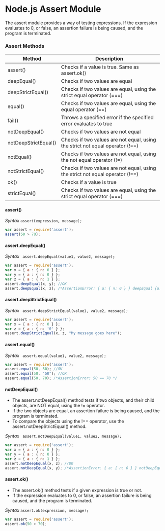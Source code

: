 # Node.js Assert Module
The assert module provides a way of testing expressions. If the expression evaluates to 0, or false, an assertion failure is being caused, and the program is terminated.

### Assert Methods
Method | Description 
--- | ---
assert() | Checks if a value is true. Same as assert.ok()
deepEqual() | Checks if two values are equal
deepStrictEqual() | Checks if two values are equal, using the strict equal operator (===)
equal() | Checks if two values are equal, using the equal operator (==)
fail()	 | Throws a specified error if the specified error evaluates to true
notDeepEqual()	 | Checks if two values are not equal
notDeepStrictEqual() | Checks if two values are not equal, using the strict not equal operator (!==)
notEqual() | Checks if two values are not equal, using the not equal operator (!=)
notStrictEqual() | Checks if two values are not equal, using the strict not equal operator (!==)
ok() | Checks if a value is true
strictEqual() | Checks if two values are equal, using the strict equal operator (===)

#### assert()

*Syntax*
`assert(expression, message);`

```javascript
var assert = require('assert');
assert(50 > 70);
```

#### assert.deepEqual()

*Syntax*
` assert.deepEqual(value1, value2, message);`

```javascript
var assert = require('assert');
var x = { a : { n: 0 } };
var y = { a : { n: 0 } };
var z = { a : { n: 1 } };
assert.deepEqual(x, y); //OK
assert.deepEqual(x, z); /*AssertionError: { a: { n: 0 } } deepEqual {a: { n: 1 } }*/
```

#### assert.deepStrictEqual()

*Syntax*
` assert.deepStrictEqual(value1, value2, message);`

```javascript
var assert = require('assert');
var x = { a : { n: 0 } };
var z = { a : { n: '0' } };
assert.deepStrictEqual(x, z, "My message goes here");
```

#### assert.equal()

*Syntax*
` assert.equal(value1, value2, message);`

```javascript
var assert = require('assert');
assert.equal(50, 50); //OK
assert.equal(50, "50"); //OK
assert.equal(50, 70); /*AssertionError: 50 == 70 */
```

#### notDeepEqual()
- The assert.notDeepEqual() method tests if two objects, and their child objects, are NOT equal, using the != operator.
- If the two objects are equal, an assertion failure is being caused, and the program is terminated.
- To compare the objects using the !== operator, use the assert.notDeepStrictEqual() method.

*Syntax*
` assert.notDeepEqual(value1, value2, message);`

```javascript
var assert = require('assert');
var x = { a : { n: 0 } };
var y = { a : { n: 0 } };
var z = { a : { n: 1 } };
assert.notDeepEqual(x, z); //OK
assert.notDeepEqual(x, y); /*AssertionError: { a: { n: 0 } } notDeepEqual {a: { n: 0 } }*/
```

#### assert.ok()
- The assert.ok() method tests if a given expression is true or not.
- If the expression evaluates to 0, or false, an assertion failure is being caused, and the program is terminated.

*Syntax*
`assert.ok(expression, message);`

```javascript
var assert = require('assert');
assert.ok(50 > 70);
```
